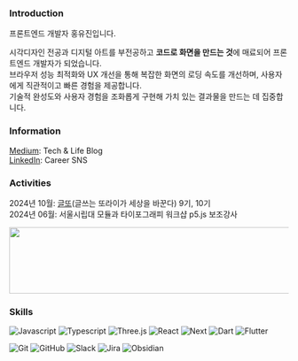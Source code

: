 ### Introduction
프론트엔드 개발자 홍유진입니다.

시각디자인 전공과 디지털 아트를 부전공하고 **코드로 화면을 만드는 것**에 매료되어 프론트엔드 개발자가 되었습니다.  
브라우저 성능 최적화와 UX 개선을 통해 복잡한 화면의 로딩 속도를 개선하며, 사용자에게 직관적이고 빠른 경험을 제공합니다.   
기술적 완성도와 사용자 경험을 조화롭게 구현해 가치 있는 결과물을 만드는 데 집중합니다.  


### Information
[Medium](https://medium.com/@howyoujini): Tech & Life Blog  
[LinkedIn](https://www.linkedin.com/in/howyoujini): Career SNS  


### Activities
2024년 10월: [글또](https://geultto.github.io/)(글쓰는 또라이가 세상을 바꾼다) 9기, 10기    
2024년 06월: 서울시립대 모듈과 타이포그래피 워크샵 p5.js 보조강사    

<a href="https://github.com/devxb/gitanimals">
  <img
    src="https://render.gitanimals.org/lines/howyoujini?pet-id=653904983411018047"
    width="600"
    height="120"
  />
</a>


### Skills
![Javascript](https://img.shields.io/badge/Javascript-white?style=flat-square&logo=Javascript&logoColor=ffd53b) ![Typescript](https://img.shields.io/badge/Typescript-white?style=flat-square&logo=Typescript&logoColor=blue) ![Three.js](https://img.shields.io/badge/Three.js-white?&style=flat-square&logo=Three.js&logoColor=black) ![React](https://img.shields.io/badge/React-white?style=flat-square&logo=React&logoColor=skyblue) ![Next](https://img.shields.io/badge/Next-white?style=flat-square&logo=Next.js&logoColor=black) ![Dart](https://img.shields.io/badge/Dart-white?&style=flat-square&logo=Dart&logoColor=2272d4) ![Flutter](https://img.shields.io/badge/Flutter-white?style=flat-square&logo=Flutter&logoColor=4dc9ff)<br>

![Git](https://img.shields.io/badge/Git-white?&style=flat-square&logo=Git&logoColor=F05032) ![GitHub](https://img.shields.io/badge/GitHub-white?&style=flat-square&logo=GitHub&logoColor=black) ![Slack](https://img.shields.io/badge/Slack-white?style=flat-square&logo=Slack&logoColor=e01e5a) ![Jira](https://img.shields.io/badge/Jira-white?style=flat-square&logo=Jira&logoColor=0052CC) ![Obsidian](https://img.shields.io/badge/Obsidian-white?style=flat-square&logo=Obsidian&logoColor=7e1dfb)<br>

<!-- [![Top Langs](https://github-readme-stats.vercel.app/api/top-langs/?username=howyoujini&layout=compact)](https://github.com/anuraghazra/github-readme-stats) -->

